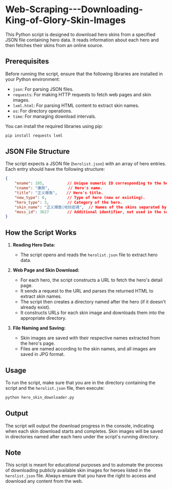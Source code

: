 # Web-Scraping---Downloading-King-of-Glory-Skin-Images

This Python script is designed to download hero skins from a specified JSON file containing hero data. It reads information about each hero and then fetches their skins from an online source.

## Prerequisites

Before running the script, ensure that the following libraries are installed in your Python environment:

- `json`: For parsing JSON files.
- `requests`: For making HTTP requests to fetch web pages and skin images.
- `lxml.html`: For parsing HTML content to extract skin names.
- `os`: For directory operations.
- `time`: For managing download intervals.

You can install the required libraries using pip:

```bash
pip install requests lxml
```

## JSON File Structure

The script expects a JSON file (`herolist.json`) with an array of hero entries. Each entry should have the following structure:

```json
{
    "ename": 105,          // Unique numeric ID corresponding to the hero.
    "cname": "廉颇",        // Hero's name.
    "title": "正义爆轰",    // Hero's title.
    "new_type": 0,         // Type of hero (new or existing).
    "hero_type": 3,        // Category of the hero.
    "skin_name": "正义爆轰|地狱岩魂",  // Names of the skins separated by '|'.
    "moss_id": 3627        // Additional identifier, not used in the script.
}
```

## How the Script Works

1. **Reading Hero Data:**
   - The script opens and reads the `herolist.json` file to extract hero data.

2. **Web Page and Skin Download:**
   - For each hero, the script constructs a URL to fetch the hero's detail page.
   - It sends a request to the URL and parses the returned HTML to extract skin names.
   - The script then creates a directory named after the hero (if it doesn't already exist).
   - It constructs URLs for each skin image and downloads them into the appropriate directory.

3. **File Naming and Saving:**
   - Skin images are saved with their respective names extracted from the hero's page.
   - Files are named according to the skin names, and all images are saved in JPG format.

## Usage

To run the script, make sure that you are in the directory containing the script and the `herolist.json` file, then execute:

```bash
python hero_skin_downloader.py
```

## Output

The script will output the download progress in the console, indicating when each skin download starts and completes. Skin images will be saved in directories named after each hero under the script's running directory.

## Note

This script is meant for educational purposes and to automate the process of downloading publicly available skin images for heroes listed in the `herolist.json` file. Always ensure that you have the right to access and download any content from the web.
